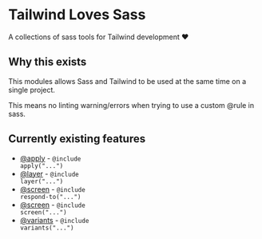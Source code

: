 # Tailwind Loves Sass

A collections of sass tools for Tailwind development ❤️

## Why this exists

This modules allows Sass and Tailwind to be used at the same time on a single project.

This means no linting warning/errors when trying to use a custom @rule in sass.

## Currently existing features

* [@apply](doc/apply.md) - <code>@include apply("...")</code>
* [@layer](doc/layer.md) - <code>@include layer("...")</code>
* [@screen](doc/respond_to.md) - <code>@include respond-to("...")</code>
* [@screen](doc/screen.md) - <code>@include screen("...")</code>
* [@variants](doc/variants.md) - <code>@include variants("...")</code>
